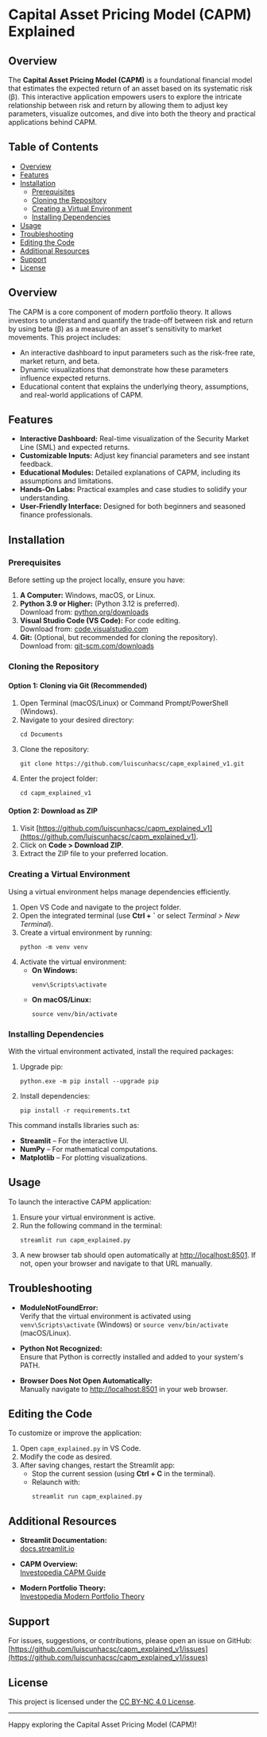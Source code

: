 # Capital Asset Pricing Model (CAPM) Explained

## Overview

The **Capital Asset Pricing Model (CAPM)** is a foundational financial model that estimates the expected return of an asset based on its systematic risk (β). This interactive application empowers users to explore the intricate relationship between risk and return by allowing them to adjust key parameters, visualize outcomes, and dive into both the theory and practical applications behind CAPM.

## Table of Contents
- [Overview](#overview)
- [Features](#features)
- [Installation](#installation)
  - [Prerequisites](#prerequisites)
  - [Cloning the Repository](#cloning-the-repository)
  - [Creating a Virtual Environment](#creating-a-virtual-environment)
  - [Installing Dependencies](#installing-dependencies)
- [Usage](#usage)
- [Troubleshooting](#troubleshooting)
- [Editing the Code](#editing-the-code)
- [Additional Resources](#additional-resources)
- [Support](#support)
- [License](#license)

## Overview

The CAPM is a core component of modern portfolio theory. It allows investors to understand and quantify the trade-off between risk and return by using beta (β) as a measure of an asset's sensitivity to market movements. This project includes:

- An interactive dashboard to input parameters such as the risk-free rate, market return, and beta.
- Dynamic visualizations that demonstrate how these parameters influence expected returns.
- Educational content that explains the underlying theory, assumptions, and real-world applications of CAPM.

## Features

- **Interactive Dashboard:** Real-time visualization of the Security Market Line (SML) and expected returns.
- **Customizable Inputs:** Adjust key financial parameters and see instant feedback.
- **Educational Modules:** Detailed explanations of CAPM, including its assumptions and limitations.
- **Hands-On Labs:** Practical examples and case studies to solidify your understanding.
- **User-Friendly Interface:** Designed for both beginners and seasoned finance professionals.

## Installation

### Prerequisites

Before setting up the project locally, ensure you have:

1. **A Computer:** Windows, macOS, or Linux.
2. **Python 3.9 or Higher:** (Python 3.12 is preferred).  
   Download from: [python.org/downloads](https://www.python.org/downloads/)
3. **Visual Studio Code (VS Code):** For code editing.  
   Download from: [code.visualstudio.com](https://code.visualstudio.com/)
4. **Git:** (Optional, but recommended for cloning the repository).  
   Download from: [git-scm.com/downloads](https://git-scm.com/downloads)

### Cloning the Repository

#### Option 1: Cloning via Git (Recommended)

1. Open Terminal (macOS/Linux) or Command Prompt/PowerShell (Windows).
2. Navigate to your desired directory:
   ```
   cd Documents
   ```
3. Clone the repository:
   ```
   git clone https://github.com/luiscunhacsc/capm_explained_v1.git
   ```
4. Enter the project folder:
   ```
   cd capm_explained_v1
   ```

#### Option 2: Download as ZIP

1. Visit [https://github.com/luiscunhacsc/capm_explained_v1](https://github.com/luiscunhacsc/capm_explained_v1).
2. Click on **Code > Download ZIP**.
3. Extract the ZIP file to your preferred location.

### Creating a Virtual Environment

Using a virtual environment helps manage dependencies efficiently.

1. Open VS Code and navigate to the project folder.
2. Open the integrated terminal (use **Ctrl + `** or select *Terminal > New Terminal*).
3. Create a virtual environment by running:
   ```
   python -m venv venv
   ```
4. Activate the virtual environment:
   - **On Windows:**
     ```
     venv\Scripts\activate
     ```
   - **On macOS/Linux:**
     ```
     source venv/bin/activate
     ```

### Installing Dependencies

With the virtual environment activated, install the required packages:
1. Upgrade pip:
   ```
   python.exe -m pip install --upgrade pip
   ```
2. Install dependencies:
   ```
   pip install -r requirements.txt
   ```
This command installs libraries such as:
- **Streamlit** – For the interactive UI.
- **NumPy** – For mathematical computations.
- **Matplotlib** – For plotting visualizations.

## Usage

To launch the interactive CAPM application:

1. Ensure your virtual environment is active.
2. Run the following command in the terminal:
   ```
   streamlit run capm_explained.py
   ```
3. A new browser tab should open automatically at [http://localhost:8501](http://localhost:8501). If not, open your browser and navigate to that URL manually.

## Troubleshooting

- **ModuleNotFoundError:**  
  Verify that the virtual environment is activated using `venv\Scripts\activate` (Windows) or `source venv/bin/activate` (macOS/Linux).

- **Python Not Recognized:**  
  Ensure that Python is correctly installed and added to your system's PATH.

- **Browser Does Not Open Automatically:**  
  Manually navigate to [http://localhost:8501](http://localhost:8501) in your web browser.

## Editing the Code

To customize or improve the application:

1. Open `capm_explained.py` in VS Code.
2. Modify the code as desired.
3. After saving changes, restart the Streamlit app:
   - Stop the current session (using **Ctrl + C** in the terminal).
   - Relaunch with:
     ```
     streamlit run capm_explained.py
     ```

## Additional Resources

- **Streamlit Documentation:**  
  [docs.streamlit.io](https://docs.streamlit.io)

- **CAPM Overview:**  
  [Investopedia CAPM Guide](https://www.investopedia.com/terms/c/capm.asp)

- **Modern Portfolio Theory:**  
  [Investopedia Modern Portfolio Theory](https://www.investopedia.com/terms/m/modernportfoliotheory.asp)

## Support

For issues, suggestions, or contributions, please open an issue on GitHub:  
[https://github.com/luiscunhacsc/capm_explained_v1/issues](https://github.com/luiscunhacsc/capm_explained_v1/issues)

## License

This project is licensed under the [CC BY-NC 4.0 License](https://creativecommons.org/licenses/by-nc/4.0/deed.en).

---

Happy exploring the Capital Asset Pricing Model (CAPM)!